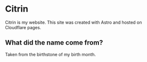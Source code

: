 # Citrin

Citrin is my website. This site was created with Astro and hosted on Cloudflare pages.

## What did the name come from?

Taken from the birthstone of my birth month.
